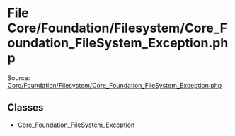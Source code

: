 File Core/Foundation/Filesystem/Core_Foundation_FileSystem_Exception.php
=========
Source: [Core/Foundation/Filesystem/Core_Foundation_FileSystem_Exception.php](https://github.com/PrestaShop/PrestaShop/blob/1.6.1.1/Core/Foundation/Filesystem/Core_Foundation_FileSystem_Exception.php)


Classes
-------

* [Core_Foundation_FileSystem_Exception](class.Core_Foundation_FileSystem_Exception.md)

